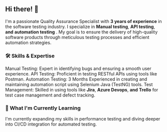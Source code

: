 
<h2 align="Left">Hi there! 👋</h2>

I'm a passionate Quality Assurance Specialist with __3 years of experience__
 in the software testing industry. I specialize in __Manual testing__, __API testing__, __and__ __automation testing__
. My goal is to ensure the delivery of high-quality software products through meticulous testing processes and efficient automation strategies.

<h3 align="Left">🛠️ Skills & Expertise</h3>

Manual Testing: Expert in identifying bugs and ensuring a smooth user experience.
API Testing: Proficient in testing RESTful APIs using tools like Postman.
Automation Testing: 3 Months Experienced in creating and maintaining automation script using Selenium Java (TestNG) tools.
Test Management: Skilled in using tools like __Jira__, __Azure Devops__, __and__ __Trello__ for test case management and defect tracking.

<h3 align="Left">🌱 What I'm Currently Learning</h3>
I'm currently expanding my skills in performance testing and diving deeper into CI/CD integration for automated testing.
